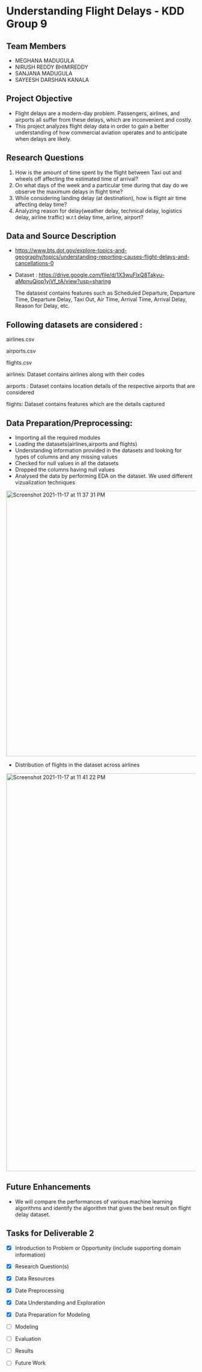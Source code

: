 # Understanding Flight Delays - KDD Group 9

## Team Members

- MEGHANA MADUGULA
- NIRUSH REDDY BHIMIREDDY
- SANJANA MADUGULA
- SAYEESH DARSHAN KANALA

## Project Objective
- Flight delays are a modern-day problem. Passengers, airlines, and airports all suffer from these delays, which are inconvenient and costly.
- This project analyzes flight delay data in order to gain a better understanding of how commercial aviation operates and to anticipate when delays are likely. 

## Research Questions
1) How is the amount of time spent by the flight between Taxi out and wheels off affecting the estimated time of arrival? 
2) On what days of the week and a particular time during that day do we observe the maximum delays in flight time?
3) While considering landing delay (at destination), how is flight air time affecting delay time?
4) Analyzing reason for delay(weather delay, technical delay, logistics delay, airline traffic) w.r.t delay time, airline, airport?

## Data and Source Description

- https://www.bts.dot.gov/explore-topics-and-geography/topics/understanding-reporting-causes-flight-delays-and-cancellations-0
- Dataset : https://drive.google.com/file/d/1X3wuFlxQ8Takyu-aMpnuQjop1yjVf_tA/view?usp=sharing

  The datasest contains features such as Scheduled Departure, Departure Time, Departure Delay, Taxi Out, Air Time, Arrival Time, Arrival Delay, Reason for Delay,     etc.
  

## Following datasets are considered :

airlines.csv

airports.csv

flights.csv

airlines: Dataset contains airlines along with their codes

airports : Dataset contains location details of the respective airports that are considered

flights: Dataset contains features which are the details captured 

## Data Preparation/Preprocessing:

- Importing all the required modules
- Loading the datasets(airlines,airports and flights)
- Understanding information provided in the datasets and looking for types of columns and any missing values
- Checked for null values in all the datasets
- Dropped the columns having null values
- Analysed the data by performing EDA on the dataset. We used different vizualization techniques

 <img width="705" alt="Screenshot 2021-11-17 at 11 37 31 PM" src="https://user-images.githubusercontent.com/91857002/142352759-2dd5f1de-a13c-4045-8d65-f02cbe0c2821.png">
 
 - Distribution of flights in the dataset across airlines 

<img width="1057" alt="Screenshot 2021-11-17 at 11 41 22 PM" src="https://user-images.githubusercontent.com/91857002/142353025-a2e6b172-5b51-4242-baca-d7fa30a92efb.png">

## Future Enhancements
- We will compare the performances of various machine learning algorithms and identify the algorithm that gives the best result on flight delay dataset. 

## Tasks for Deliverable 2

- [x] Introduction to Problem or Opportunity (include supporting domain information)
- [x] Research Question(s)
- [x] Data Resources
- [x] Date Preprocessing
- [x] Data Understanding and Exploration
- [x] Data Preparation for Modeling
- [ ] Modeling
- [ ] Evaluation
- [ ] Results
- [ ] Future Work

 




